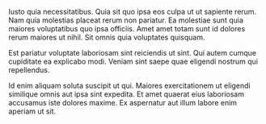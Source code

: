 Iusto quia necessitatibus. Quia sit quo ipsa eos culpa ut ut sapiente rerum. Nam quia molestias placeat rerum non pariatur. Ea molestiae sunt quia maiores voluptatibus quo ipsa officiis. Amet amet totam sunt id dolores rerum maiores ut nihil. Sit omnis quia voluptates quisquam.
 Est pariatur voluptate laboriosam sint reiciendis ut sint. Qui autem cumque cupiditate ea explicabo modi. Veniam sint saepe quae eligendi nostrum qui repellendus.
 Id enim aliquam soluta suscipit ut qui. Maiores exercitationem ut eligendi similique omnis aut ipsa sint expedita. Et amet quaerat eius laboriosam accusamus iste dolores maxime. Ex aspernatur aut illum labore enim aperiam ut sit.
